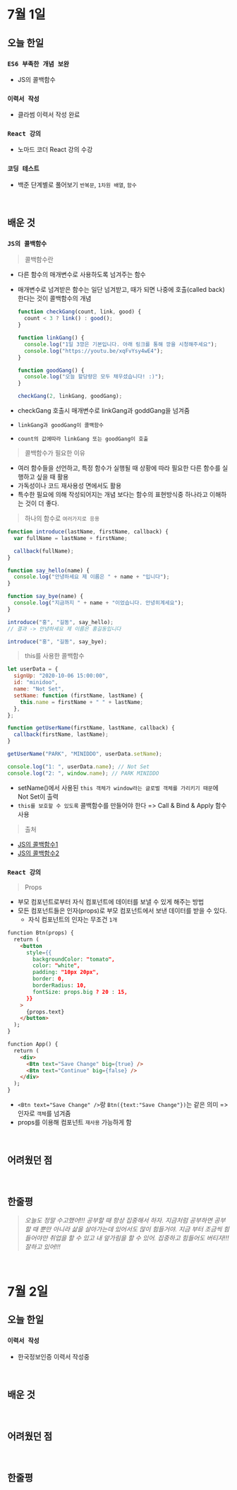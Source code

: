 # 7월 1일

## 오늘 한일

### `ES6 부족한 개념 보완`

- JS의 콜백함수

### `이력서 작성`

- 클라썸 이력서 작성 완료

### `React 강의`

- 노마드 코더 React 강의 수강

### `코딩 테스트`

- 백준 단계별로 풀어보기 `반복문`, `1차원 배열`, `함수`

<br>

## 배운 것

### `JS의 콜백함수`

> 콜백함수란

- 다른 함수의 매개변수로 사용하도록 넘겨주는 함수
- 매개변수로 넘겨받은 함수는 일단 넘겨받고, 때가 되면 나중에 호출(called back)한다는 것이 콜백함수의 개념

  ```js
  function checkGang(count, link, good) {
    count < 3 ? link() : good();
  }

  function linkGang() {
    console.log("1일 3깡은 기본입니다. 아래 링크를 통해 깡을 시청해주세요");
    console.log("https://youtu.be/xqFvYsy4wE4");
  }

  function goodGang() {
    console.log("오늘 할당량은 모두 채우셨습니다! :)");
  }

  checkGang(2, linkGang, goodGang);
  ```

- checkGang 호출시 매개변수로 linkGang과 goddGang을 넘겨줌
- `linkGang과 goodGang이 콜백함수`
- `count의 값에따라 linkGang 또는 goodGang이 호출`

> 콜백함수가 필요한 이유

- 여러 함수들을 선언하고, 특정 함수가 실행될 때 상황에 따라 필요한 다른 함수를 실행하고 싶을 때 활용
- 가독성이나 코드 재사용성 면에서도 활용
- 특수한 필요에 의해 작성되어지는 개념 보다는 함수의 표현방식중 하나라고 이해하는 것이 더 좋다.

> 하나의 함수로 `여러가지로 응용`

```js
function introduce(lastName, firstName, callback) {
  var fullName = lastName + firstName;

  callback(fullName);
}

function say_hello(name) {
  console.log("안녕하세요 제 이름은 " + name + "입니다");
}

function say_bye(name) {
  console.log("지금까지 " + name + "이었습니다. 안녕히계세요");
}

introduce("홍", "길동", say_hello);
// 결과 -> 안녕하세요 제 이름은 홍길동입니다

introduce("홍", "길동", say_bye);
```

> this를 사용한 콜백함수

```js
let userData = {
  signUp: "2020-10-06 15:00:00",
  id: "minidoo",
  name: "Not Set",
  setName: function (firstName, lastName) {
    this.name = firstName + " " + lastName;
  },
};

function getUserName(firstName, lastName, callback) {
  callback(firstName, lastName);
}

getUserName("PARK", "MINIDDO", userData.setName);

console.log("1: ", userData.name); // Not Set
console.log("2: ", window.name); // PARK MINIDDO
```

- setName()에서 사용된 `this 객체가 window라는 글로벌 객체를 가리키기 때문`에 Not Set이 출력
- `this를 보호할 수 있도록` 콜백함수를 만들어야 한다 => Call & Bind & Apply 함수 사용

> 출처

- [JS의 콜백함수1]
- [JS의 콜백함수2]

[js의 콜백함수1]: https://bigtop.tistory.com/35
[js의 콜백함수2]: https://inpa.tistory.com/entry/JS-📚-자바스크립트-콜백-함수

### `React 강의`

> Props

- 부모 컴포넌트로부터 자식 컴포넌트에 데이터를 보낼 수 있게 해주는 방법
- 모든 컴포넌트들은 인자(props)로 부모 컴포넌트에서 보낸 데이터를 받을 수 있다.
  - 자식 컴포넌트의 인자는 무조건 `1개`

```html
function Btn(props) {
  return (
    <button
      style={{
        backgroundColor: "tomato",
        color: "white",
        padding: "10px 20px",
        border: 0,
        borderRadius: 10,
        fontSize: props.big ? 20 : 15,
      }}
    >
      {props.text}
    </button>
  );
}

function App() {
  return (
    <div>
      <Btn text="Save Change" big={true} />
      <Btn text="Continue" big={false} />
    </div>
  );
}
```

- `<Btn text="Save Change" />`랑 `Btn({text:"Save Change"})`는 같은 의미 => 인자로 `객체`를 넘겨줌
- props를 이용해 컴포넌트 `재사용` 가능하게 함

<br>

## 어려웠던 점

<br>

## 한줄평

> _오늘도 정말 수고했어!!! 공부할 때 항상 집중해서 하자. 지금처럼 공부하면 공부할 때 뿐만 아니라 삶을 살아가는데 있어서도 많이 힘들거야. 지금 부터 조금씩 힘들어야만 취업을 할 수 있고 내 앞가림을 할 수 있어. 집중하고 힘들어도 버티자!!! 잘하고 있어!!!_

<br>

# 7월 2일

## 오늘 한일

### `이력서 작성`

- 한국정보인증 이력서 작성중

<br>

## 배운 것

<br>

## 어려웠던 점

<br>

## 한줄평

<br>
